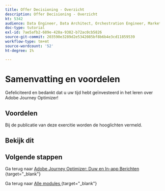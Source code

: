 ```yaml
---
title: Offer Decisioning - Overzicht
description: Offer Decisioning - Overzicht
kt: 5342
audience: Data Engineer, Data Architect, Orchestration Engineer, Marketer
doc-type: tutorial
exl-id: 7ae5afb2-689e-428a-9382-b72ac0cb5826
source-git-commit: 203590e3289d2e5342085bf8b6b4e3cd11859539
workflow-type: tm+mt
source-wordcount: '52'
ht-degree: 1%

---
```


# Samenvatting en voordelen

Gefeliciteerd en bedankt dat u uw tijd hebt geïnvesteerd in het leren over Adobe Journey Optimizer!

## Voordelen

Bij de publicatie van deze exercitie worden de hooglichten vermeld.

## Bekijk dit

## Volgende stappen

Ga terug naar [ Adobe Journey Optimizer: Duw en In-app Berichten ](ajopushinapp.md){target="_blank"}

Ga terug naar [ Alle modules ](./../../../../overview.md){target="_blank"}
